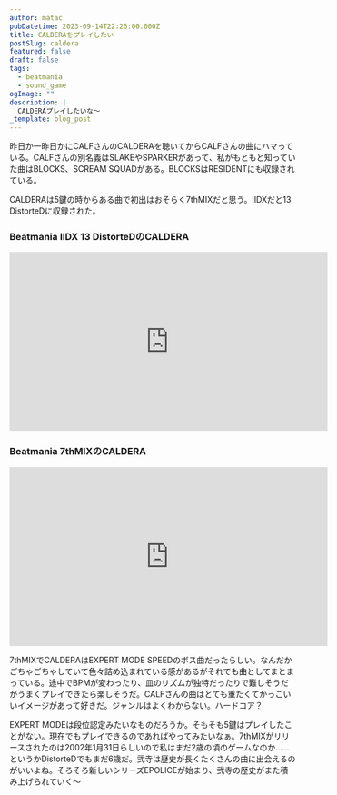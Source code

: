 ```yaml
---
author: matac
pubDatetime: 2023-09-14T22:26:00.000Z
title: CALDERAをプレイしたい
postSlug: caldera
featured: false
draft: false
tags:
  - beatmania
  - sound_game
ogImage: ""
description: |
  CALDERAプレイしたいな〜
_template: blog_post
---
```


昨日か一昨日かにCALFさんのCALDERAを聴いてからCALFさんの曲にハマっている。CALFさんの別名義はSLAKEやSPARKERがあって、私がもともと知っていた曲はBLOCKS、SCREAM SQUADがある。BLOCKSはRESIDENTにも収録されている。

CALDERAは5鍵の時からある曲で初出はおそらく7thMIXだと思う。IIDXだと13 DistorteDに収録された。

### Beatmania IIDX 13 DistorteDのCALDERA

<div class="iframe-aspect">
<iframe width="560" height="315" src="https://www.youtube.com/embed/pvoPRbOyIAo?si=u2-3fmW1uuqHwl-j" title="YouTube video player" frameborder="0" allow="accelerometer; autoplay; clipboard-write; encrypted-media; gyroscope; picture-in-picture; web-share" allowfullscreen></iframe>
</div>

### Beatmania 7thMIXのCALDERA

<div class="iframe-aspect">
<iframe width="560" height="315" src="https://www.youtube.com/embed/mMjzPXX-vJ0?si=gRD1K888Nm_Eaoh9" title="YouTube video player" frameborder="0" allow="accelerometer; autoplay; clipboard-write; encrypted-media; gyroscope; picture-in-picture; web-share" allowfullscreen></iframe>
</div>

7thMIXでCALDERAはEXPERT MODE SPEEDのボス曲だったらしい。なんだかごちゃごちゃしていて色々詰め込まれている感があるがそれでも曲としてまとまっている。途中でBPMが変わったり、皿のリズムが独特だったりで難しそうだがうまくプレイできたら楽しそうだ。CALFさんの曲はとても重たくてかっこいいイメージがあって好きだ。ジャンルはよくわからない。ハードコア？

EXPERT MODEは段位認定みたいなものだろうか。そもそも5鍵はプレイしたことがない。現在でもプレイできるのであればやってみたいなぁ。7thMIXがリリースされたのは2002年1月31日らしいので私はまだ2歳の頃のゲームなのか......というかDistorteDでもまだ6歳だ。弐寺は歴史が長くたくさんの曲に出会えるのがいいよね。そろそろ新しいシリーズEPOLICEが始まり、弐寺の歴史がまた積み上げられていく〜
